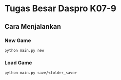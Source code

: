 # Tugas Besar Daspro K07-9
## Cara Menjalankan
### New Game
    python main.py new
### Load Game
    python main.py save/<folder_save>

